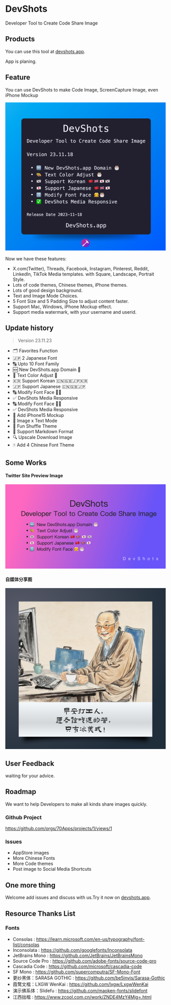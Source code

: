 # DevShots
Developer Tool to Create Code Share Image

## Products

You can use this tool at [devshots.app](https://devshots.app).

App is planing.


## Feature

You can use DevShots to make Code Image, ScreenCapture Image, even iPhone Mockup

<img src="images/devshots-1700366940486.png">

Now we have these features:

 * X.com(Twitter), Threads, Facebook, Instagram, Pinterest, Reddit, LinkedIn, TikTok Media templates. with Square, Landscape, Portrait Style.
 * Lots of code themes, Chinese themes, iPhone themes.
 * Lots of good design background.
 * Text and Image Mode Choices.
 * 5 Font Size and 5 Padding Size to adjust content faster.
 * Support Mac, Windows, iPhone Mockup effect.
 * Support media watermark, with your username and userid.

## Update history

> Version 23.11.23

- 🗂 Favorites Function
- 🇯🇵 2 Japanese Font
- 🔠 Upto 10 Font Family
- 🆕  New DevShots.app Domain 🎂
- 🎨  Text Color Adjust 🎂
- 🇰🇷  Support Korean 🇨🇳🇬🇧🇯🇵🇰🇷
- 🇯🇵  Support Japanese 🇨🇳🇬🇧🇯🇵
- 🔠  Modify Font Face 👧🎂
- ✅  DevShots Media Responsive
- 🔠  Modify Font Face 👧🎂
- ✅  DevShots Media Responsive
- 📱  Add iPhone15 Mockup
- 🌃  Image x Text Mode
- 🎲  Fun Shuffle Theme
- 📝  Support Markdown Format
- 🔍  Upscale Download Image
- 🀄️  Add 4 Chinese Font Theme

## Some Works

#### Twitter Site Preview Image

<img src="images/devshots-1700320887782.png">

#### 自媒体分享图

<img src="images/devshots-1700361607856.png">

## User Feedback

waiting for your advice.

## Roadmap

We want to help Developers to make all kinds share images quickly.

### Github Project

https://github.com/orgs/70Apps/projects/1/views/1

### Issues

 * AppStore images
 * More Chinese Fonts
 * More Code themes
 * Post image to Social Media Shortcuts


## One more thing

Welcome add issues and discuss with us.Try it now on  [devshots.app](https://devshots.app).

## Resource Thanks List

### Fonts

 - Consolas : https://learn.microsoft.com/en-us/typography/font-list/consolas
 - Inconsolata : https://github.com/googlefonts/Inconsolata
 - JetBrains Mono : https://github.com/JetBrains/JetBrainsMono
 - Source Code Pro : https://github.com/adobe-fonts/source-code-pro
 - Cascadia Code :  https://github.com/microsoft/cascadia-code
 - SF Mono : https://github.com/supercomputra/SF-Mono-Font
 - 更纱黑体：SARASA GOTHIC : https://github.com/be5invis/Sarasa-Gothic
 - 霞鹜文楷：LXGW WenKai : https://github.com/lxgw/LxgwWenKai
 - 演示佛系体：Slidefu : https://github.com/maoken-fonts/slidefont
 - 江西拙楷 : https://www.zcool.com.cn/work/ZNDE4MzY4Mjg=.html
 
